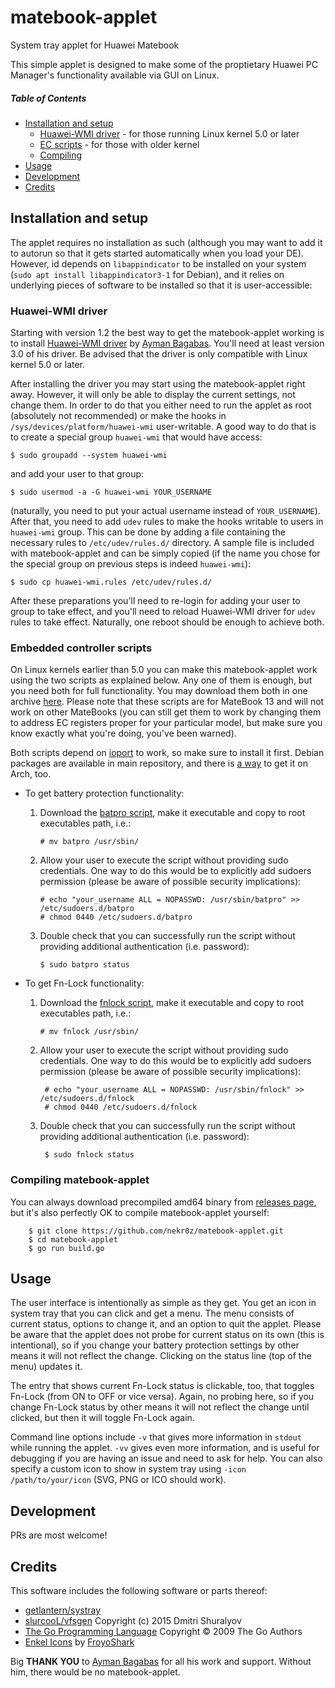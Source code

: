 # matebook-applet
System tray applet for Huawei Matebook

This simple applet is designed to make some of the proptietary Huawei PC Manager's functionality available via GUI on Linux.

##### Table of Contents
* [Installation and setup](#installation-and-setup)
  * [Huawei-WMI driver](#huawei-wmi-driver) - for those running Linux kernel 5.0 or later
  * [EC scripts](#embedded-controller-scripts) - for those with older kernel
  * [Compiling](#compiling-matebook-applet)
* [Usage](#usage)
* [Development](#development)
* [Credits](#credits)

## Installation and setup
The applet requires no installation as such (although you may want to add it to autorun so that it gets started automatically when you load your DE). However, id depends on `libappindicator` to be installed on your system (`sudo apt install libappindicator3-1` for Debian), and it relies on underlying pieces of software to be installed so that it is user-accessible:

### Huawei-WMI driver
Starting with version 1.2 the best way to get the matebook-applet working is to install [Huawei-WMI driver](https://github.com/aymanbagabas/Huawei-WMI) by [Ayman Bagabas](https://github.com/aymanbagabas). You'll need at least version 3.0 of his driver. Be advised that the driver is only compatible with Linux kernel 5.0 or later.

After installing the driver you may start using the matebook-applet right away. However, it will only be able to display the current settings, not change them. In order to do that you either need to run the applet as root (absolutely not recommended) or make the hooks in `/sys/devices/platform/huawei-wmi` user-writable. A good way to do that is to create a special group `huawei-wmi` that would have access:
```
$ sudo groupadd --system huawei-wmi
```
and add your user to that group:
```
$ sudo usermod -a -G huawei-wmi YOUR_USERNAME
```
(naturally, you need to put your actual username instead of `YOUR_USERNAME`). After that, you need to add `udev` rules to make the hooks writable to users in `huawei-wmi` group. This can be done by adding a file containing the necessary rules to `/etc/udev/rules.d/` directory. A sample file is included with matebook-applet and can be simply copied (if the name you chose for the special group on previous steps is indeed `huawei-wmi`):
```
$ sudo cp huawei-wmi.rules /etc/udev/rules.d/
```
After these preparations you'll need to re-login for adding your user to group to take effect, and you'll need to reload Huawei-WMI driver for `udev` rules to take effect. Naturally, one reboot should be enough to achieve both.

### Embedded controller scripts

On Linux kernels earlier than 5.0 you can make this matebook-applet work using the two scripts as explained below. Any one of them is enough, but you need both for full functionality. You may download them both in one archive [here](https://github.com/nekr0z/linux-on-huawei-matebook-13-2019/releases). Please note that these scripts are for MateBook 13 and will not work on other MateBooks (you can still get them to work by changing them to address EC registers proper for your particular model, but make sure you know exactly what you're doing, you've been warned).

Both scripts depend on [ioport](https://people.redhat.com/~rjones/ioport/) to work, so make sure to install it first. Debian packages are available in main repository, and there is [a way](https://github.com/nekr0z/matebook-applet/issues/5) to get it on Arch, too.

* To get battery protection functionality:

    1. Download the [batpro script](https://github.com/nekr0z/linux-on-huawei-matebook-13-2019/blob/master/batpro), make it executable and copy to root executables path, i.e.:
        ```
        # mv batpro /usr/sbin/
        ```
    2. Allow your user to execute the script without providing sudo credentials. One way to do this would be to explicitly add sudoers permission (please be aware of possible security implications):
        ```
        # echo "your_username ALL = NOPASSWD: /usr/sbin/batpro" >> /etc/sudoers.d/batpro
        # chmod 0440 /etc/sudoers.d/batpro
        ```
  3. Double check that you can successfully run the script without providing additional authentication (i.e. password):
        ```
        $ sudo batpro status
        ```
* To get Fn-Lock functionality:

    1. Download the [fnlock script](https://github.com/nekr0z/linux-on-huawei-matebook-13-2019/blob/master/fnlock), make it executable and copy to root executables path, i.e.:
        ```
        # mv fnlock /usr/sbin/
        ```
    2. Allow your user to execute the script without providing sudo credentials. One way to do this would be to explicitly add sudoers permission (please be aware of possible security implications):

            # echo "your_username ALL = NOPASSWD: /usr/sbin/fnlock" >> /etc/sudoers.d/fnlock
            # chmod 0440 /etc/sudoers.d/fnlock

    3. Double check that you can successfully run the script without providing additional authentication (i.e. password):

            $ sudo fnlock status

### Compiling matebook-applet
You can always download precompiled amd64 binary from [releases page](https://github.com/nekr0z/matebook-applet/releases), but it's also perfectly OK to compile matebook-applet yourself:

        $ git clone https://github.com/nekr0z/matebook-applet.git
        $ cd matebook-applet
        $ go run build.go

## Usage
The user interface is intentionally as simple as they get. You get an icon in system tray that you can click and get a menu. The menu consists of current status, options to change it, and an option to quit the applet. Please be aware that the applet does not probe for current status on its own (this is intentional), so if you change your battery protection settings by other means it will not reflect the change. Clicking on the status line (top of the menu) updates it.

The entry that shows current Fn-Lock status is clickable, too, that toggles Fn-Lock (from ON to OFF or vice versa). Again, no probing here, so if you change Fn-Lock status by other means it will not reflect the change until clicked, but then it will toggle Fn-Lock again.

Command line options include `-v` that gives more information in `stdout` while running the applet. `-vv` gives even more information, and is useful for debugging if you are having an issue and need to ask for help. You can also specify a custom icon to show in system tray using `-icon /path/to/your/icon` (SVG, PNG or ICO should work).

## Development
PRs are most welcome!

## Credits
This software includes the following software or parts thereof:
* [getlantern/systray](https://github.com/getlantern/systray)
* [slurcooL/vfsgen](https://github.com/shurcooL/vfsgen) Copyright (c) 2015 Dmitri Shuralyov
* [The Go Programming Language](https://golang.org) Copyright © 2009 The Go Authors
* [Enkel Icons](https://www.deviantart.com/froyoshark/art/WIP-Enkel-Icon-Pack-for-Mac-498003378) by [FroyoShark](https://www.deviantart.com/froyoshark)

Big **THANK YOU** to [Ayman Bagabas](https://github.com/aymanbagabas) for all his work and support. Without him, there would be no matebook-applet.
